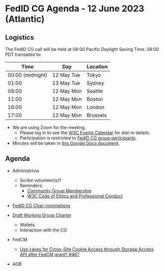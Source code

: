 # FedID CG Agenda - 12 June 2023 (Atlantic)

## Logistics

The FedID CG call will be held at 08:00 Pacific Daylight Saving Time. 08:00 PDT translates to:

| Time         | Day    | Location      |
| ------------ | ------ | ------------- |
| 00:00 (midnight) | 12 May Tue | Tokyo         |
| 01:00 | 13 May Tue | Sydney        |
| 08:00 | 12 May Mon | Seattle       |
| 11:00 | 12 May Mon | Boston        |
| 16:00 | 12 May Mon | London        |
| 17:00 | 12 May Mon | Brussels      |


* We are using Zoom for the meeting.
    * Please log in to see the [W3C Events Calendar](https://www.w3.org/events/meetings/af7a9147-f688-4a92-b413-a2e4a2441161/20230612T080000) for dial-in details. 
    * Participation is restricted to [FedID CG group participants](https://www.w3.org/community/fed-id/participants).
* Minutes will be taken in [this Google Docs document](https://docs.google.com/document/d/1O7Rn8Aj4rsYWohdEP61lnGdgkai0xTZFQgm7XEA0RBM/edit#).


## Agenda

* Administrivia
  * Scribe volunteer(s)?
  * Reminders: 
     * [Community Group Membership](https://www.w3.org/community/fed-id/)
     * [W3C Code of Ethics and Professional Conduct](https://www.w3.org/Consortium/cepc/)

* [FedID CG Chair nominations](https://github.com/fedidcg/fedidcg.github.io/blob/main/charter.md#chair-selection)
* [Draft Working Group Charter](https://docs.google.com/document/d/1MCbidJTEdeoarOuqaYOA_FV0w7PxJ-BBq4pgiJLcaBY/edit)
   * Wallets
   * Interaction with the CG


* FedCM
  *  [Use cases for Cross-Site Cookie Access through Storage Access API after FedCM grant? #467](https://github.com/fedidcg/FedCM/issues/467)


* AOB

